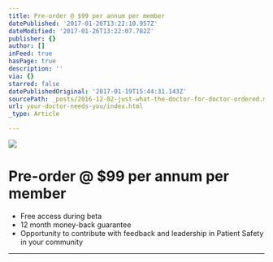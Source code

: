 ```yaml
---
title: Pre-order @ $99 per annum per member
datePublished: '2017-01-26T13:22:10.957Z'
dateModified: '2017-01-26T13:22:07.782Z'
publisher: {}
author: []
inFeed: true
hasPage: true
description: ''
via: {}
starred: false
datePublishedOriginal: '2017-01-19T15:44:31.143Z'
sourcePath: _posts/2016-12-02-just-what-the-doctor-for-doctor-ordered.md
url: your-doctor-needs-you/index.html
_type: Article

---
```

![](https://the-grid-user-content.s3-us-west-2.amazonaws.com/e9ed1677-bd60-4377-b167-66747f9c36c3.jpg)

# Pre-order @ $99 per annum per member

* Free access during beta
* 12 month money-back guarantee
* Opportunity to contribute with feedback and leadership in Patient Safety in your community 

---
